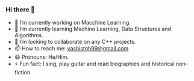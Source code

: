### Hi there 👋

<!--
**vashist99/vashist99** is a ✨ _special_ ✨ repository because its `README.md` (this file) appears on your GitHub profile.

Here are some ideas to get you started:

- 🔭 I’m currently working on ...
- 🌱 I’m currently learning ...
- 👯 I’m looking to collaborate on ...
- 🤔 I’m looking for help with ...
- 💬 Ask me about ...
- 📫 How to reach me: ...
- 😄 Pronouns: ...
- ⚡ Fun fact: ...
-->

- 🔭 I’m currently working on Macchine Learning.
- 🌱 I’m currently learning Machine Learning, Data Structures and Algorithms.
- 👯 I’m looking to collaborate on any C++ projects.
- 📫 How to reach me: vashistgh99@gmail.com
- 😄 Pronouns: He/Him.
- ⚡ Fun fact: I sing, play guitar and read biographies and historical non-fiction.
